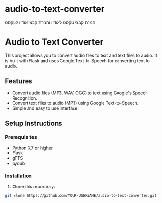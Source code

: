 # audio-to-text-converter
המרת קבצי טקסט לאודיו והמרת קבצי אודיו לטקסט
# Audio to Text Converter

This project allows you to convert audio files to text and text files to audio. It is built with Flask and uses Google Text-to-Speech for converting text to audio.

## Features

- Convert audio files (MP3, WAV, OGG) to text using Google's Speech Recognition.
- Convert text files to audio (MP3) using Google Text-to-Speech.
- Simple and easy to use interface.

## Setup Instructions

### Prerequisites

- Python 3.7 or higher
- Flask
- gTTS
- pydub

### Installation

1. Clone this repository:

```bash
git clone https://github.com/YOUR-USERNAME/audio-to-text-converter.git

